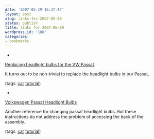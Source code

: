 ```yaml
---
date: '2007-05-29 16:37:47'
layout: post
slug: links-for-2007-05-29
status: publish
title: links for 2007-05-29
wordpress_id: '188'
categories:
- bookmarks
---
```



	
  *
		

[Replacing headlight bulbs for the VW Passat](http://home.comcast.net/~slashpub/headlights/ReplacingHeadlightBulbs.pdf)


		

It turns out to be non-trivial to replace the headlight bulbs in our Passat.


		

(tags: [car](http://del.icio.us/eob/car) [tutorial](http://del.icio.us/eob/tutorial))


	

	
  *
		

[Volkswagen Passat Headlight Bulbs](http://autorepair.about.com/library/faqs/bl607h.htm)


		

Another reference for changing passat headlight bulbs.  But these instructions do not address the problem of accessing the back of the assembly.


		

(tags: [car](http://del.icio.us/eob/car) [tutorial](http://del.icio.us/eob/tutorial))


	



